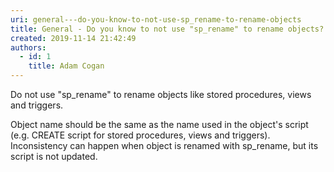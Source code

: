 ```yaml
---
uri: general---do-you-know-to-not-use-sp_rename-to-rename-objects
title: General - Do you know to not use "sp_rename" to rename objects?
created: 2019-11-14 21:42:49
authors:
  - id: 1
    title: Adam Cogan
---
```





<span class='intro'> <p>​Do not use &quot;sp_rename&quot; to rename objects like stored procedures, views and triggers.​<br></p>
​​​Object name should be the same as the name used in the object's script (e.g. CREATE script for stored procedures, views and triggers). Inconsistency can happen when object is renamed with sp_rename, but its script is not updated.<br> </span>




